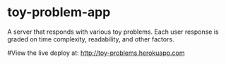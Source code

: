 toy-problem-app
===============

A server that responds with various toy problems. Each user response is graded on time complexity, readability, and other factors.

#View the live deploy at:
http://toy-problems.herokuapp.com


